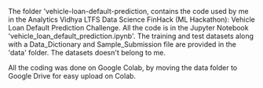 The folder 'vehicle-loan-default-prediction, contains the code used by me in the Analytics Vidhya LTFS Data Science FinHack (ML Hackathon): Vehicle Loan Default Prediction Challenge.
All the code is in the Jupyter Notebook 'vehicle_loan_default_prediction.ipynb'.
The training and test datasets along with a Data_Dictionary and Sample_Submission file are provided in the 'data' folder.
The datasets doesn't belong to me.

All the coding was done on Google Colab, by moving the data folder to Google Drive for easy upload on Colab.
